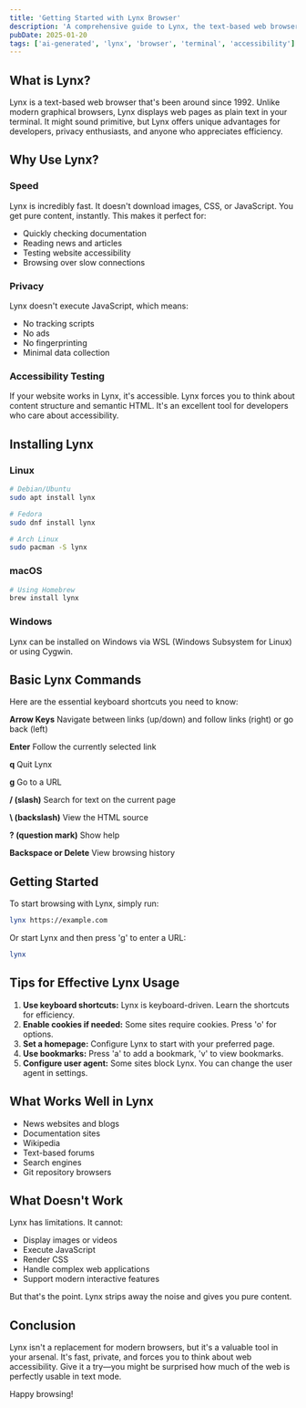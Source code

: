 ```yaml
---
title: 'Getting Started with Lynx Browser'
description: 'A comprehensive guide to Lynx, the text-based web browser that offers speed, privacy, and a unique way to experience the web.'
pubDate: 2025-01-20
tags: ['ai-generated', 'lynx', 'browser', 'terminal', 'accessibility']
---
```


## What is Lynx?

Lynx is a text-based web browser that's been around since 1992. Unlike modern graphical browsers, Lynx displays web pages as plain text in your terminal. It might sound primitive, but Lynx offers unique advantages for developers, privacy enthusiasts, and anyone who appreciates efficiency.

## Why Use Lynx?

### Speed

Lynx is incredibly fast. It doesn't download images, CSS, or JavaScript. You get pure content, instantly. This makes it perfect for:

- Quickly checking documentation
- Reading news and articles
- Testing website accessibility
- Browsing over slow connections

### Privacy

Lynx doesn't execute JavaScript, which means:

- No tracking scripts
- No ads
- No fingerprinting
- Minimal data collection

### Accessibility Testing

If your website works in Lynx, it's accessible. Lynx forces you to think about content structure and semantic HTML. It's an excellent tool for developers who care about accessibility.

## Installing Lynx

### Linux

```bash
# Debian/Ubuntu
sudo apt install lynx

# Fedora
sudo dnf install lynx

# Arch Linux
sudo pacman -S lynx
```

### macOS

```bash
# Using Homebrew
brew install lynx
```

### Windows

Lynx can be installed on Windows via WSL (Windows Subsystem for Linux) or using Cygwin.

## Basic Lynx Commands

Here are the essential keyboard shortcuts you need to know:

**Arrow Keys**
Navigate between links (up/down) and follow links (right) or go back (left)

**Enter**
Follow the currently selected link

**q**
Quit Lynx

**g**
Go to a URL

**/ (slash)**
Search for text on the current page

**\ (backslash)**
View the HTML source

**? (question mark)**
Show help

**Backspace or Delete**
View browsing history

## Getting Started

To start browsing with Lynx, simply run:

```bash
lynx https://example.com
```

Or start Lynx and then press 'g' to enter a URL:

```bash
lynx
```

## Tips for Effective Lynx Usage

1. **Use keyboard shortcuts:** Lynx is keyboard-driven. Learn the shortcuts for efficiency.
2. **Enable cookies if needed:** Some sites require cookies. Press 'o' for options.
3. **Set a homepage:** Configure Lynx to start with your preferred page.
4. **Use bookmarks:** Press 'a' to add a bookmark, 'v' to view bookmarks.
5. **Configure user agent:** Some sites block Lynx. You can change the user agent in settings.

## What Works Well in Lynx

- News websites and blogs
- Documentation sites
- Wikipedia
- Text-based forums
- Search engines
- Git repository browsers

## What Doesn't Work

Lynx has limitations. It cannot:

- Display images or videos
- Execute JavaScript
- Render CSS
- Handle complex web applications
- Support modern interactive features

But that's the point. Lynx strips away the noise and gives you pure content.

## Conclusion

Lynx isn't a replacement for modern browsers, but it's a valuable tool in your arsenal. It's fast, private, and forces you to think about web accessibility. Give it a try—you might be surprised how much of the web is perfectly usable in text mode.

Happy browsing!
